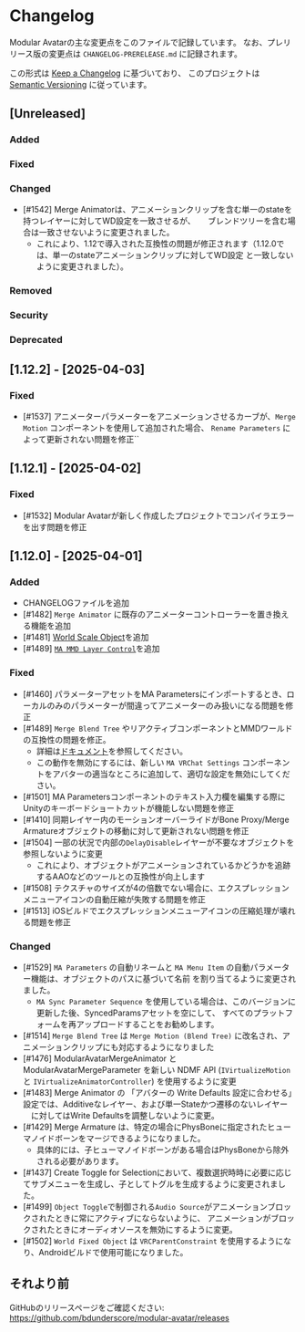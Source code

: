 # Changelog

Modular Avatarの主な変更点をこのファイルで記録しています。
なお、プレリリース版の変更点は `CHANGELOG-PRERELEASE.md` に記録されます。

この形式は [Keep a Changelog](https://keepachangelog.com/ja/1.0.0/) に基づいており、
このプロジェクトは [Semantic Versioning](https://semver.org/lang/ja/) に従っています。

## [Unreleased]

### Added

### Fixed

### Changed
- [#1542] Merge Animatorは、アニメーションクリップを含む単一のstateを持つレイヤーに対してWD設定を一致させるが、
　    ブレンドツリーを含む場合は一致させないように変更されました。
  - これにより、1.12で導入された互換性の問題が修正されます（1.12.0では、単一のstateアニメーションクリップに対してWD設定
    と一致しないように変更されました）。

### Removed

### Security

### Deprecated

## [1.12.2] - [2025-04-03]

### Fixed
- [#1537] アニメーターパラメーターをアニメーションさせるカーブが、`Merge Motion` コンポーネントを使用して追加された場合、
  `Rename Parameters` によって更新されない問題を修正``

## [1.12.1] - [2025-04-02]

### Fixed
- [#1532] Modular Avatarが新しく作成したプロジェクトでコンパイラエラーを出す問題を修正

## [1.12.0] - [2025-04-01]

### Added
- CHANGELOGファイルを追加
- [#1482] `Merge Animator` に既存のアニメーターコントローラーを置き換える機能を追加
- [#1481] [World Scale Object](https://m-a.nadena.dev/ja/docs/reference/world-scale-object)を追加
- [#1489] [`MA MMD Layer Control`](https://modular-avatar.nadena.dev/docs/general-behavior/mmd)を追加

### Fixed
- [#1460] パラメーターアセットをMA Parametersにインポートするとき、ローカルのみのパラメーターが間違ってアニメーターのみ扱いになる問題を修正
- [#1489] `Merge Blend Tree` やリアクティブコンポーネントとMMDワールドの互換性の問題を修正。
  - 詳細は[ドキュメント](https://modular-avatar.nadena.dev/docs/general-behavior/mmd)を参照してください。
  - この動作を無効にするには、新しい `MA VRChat Settings` コンポーネントをアバターの適当なところに追加して、適切な設定を無効にしてください。
- [#1501] MA Parametersコンポーネントのテキスト入力欄を編集する際にUnityのキーボードショートカットが機能しない問題を修正
- [#1410] 同期レイヤー内のモーションオーバーライドがBone Proxy/Merge Armatureオブジェクトの移動に対して更新されない問題を修正
- [#1504] 一部の状況で内部の`DelayDisable`レイヤーが不要なオブジェクトを参照しないように変更
  - これにより、オブジェクトがアニメーションされているかどうかを追跡するAAOなどのツールとの互換性が向上します
- [#1508] テクスチャのサイズが4の倍数でない場合に、エクスプレッションメニューアイコンの自動圧縮が失敗する問題を修正
- [#1513] iOSビルドでエクスプレッションメニューアイコンの圧縮処理が壊れる問題を修正

### Changed
- [#1529] `MA Parameters` の自動リネームと `MA Menu Item` の自動パラメーター機能は、オブジェクトのパスに基づいて名前
  を割り当てるように変更されました。
  - `MA Sync Parameter Sequence` を使用している場合は、このバージョンに更新した後、SyncedParamsアセットを空にして、
    すべてのプラットフォームを再アップロードすることをお勧めします。
- [#1514] `Merge Blend Tree` は `Merge Motion (Blend Tree)` に改名され、アニメーションクリップにも対応するようになりました
- [#1476] ModularAvatarMergeAnimator と ModularAvatarMergeParameter を新しい NDMF API (`IVirtualizeMotion` と `IVirtualizeAnimatorController`) を使用するように変更
- [#1483] Merge Animator の 「アバターの Write Defaults 設定に合わせる」設定では、Additiveなレイヤー、および単一Stateかつ遷移のないレイヤー
　に対してはWrite Defaultsを調整しないように変更。
- [#1429] Merge Armature は、特定の場合にPhysBoneに指定されたヒューマノイドボーンをマージできるようになりました。
  - 具体的には、子ヒューマノイドボーンがある場合はPhysBoneから除外される必要があります。
- [#1437] Create Toggle for Selectionにおいて、複数選択時時に必要に応じてサブメニューを生成し、子としてトグルを生成するように変更されました。
- [#1499] `Object Toggle`で制御される`Audio Source`がアニメーションブロックされたときに常にアクティブにならないように、
    アニメーションがブロックされたときにオーディオソースを無効にするように変更。
- [#1502] `World Fixed Object` は `VRCParentConstraint` を使用するようになり、Androidビルドで使用可能になりました。

## それより前

GitHubのリリースページをご確認ください: https://github.com/bdunderscore/modular-avatar/releases